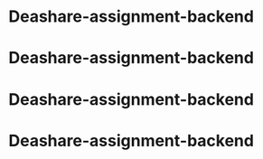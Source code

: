 # Deashare-assignment-backend
# Deashare-assignment-backend
# Deashare-assignment-backend
# Deashare-assignment-backend
